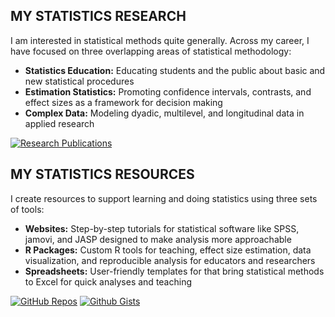 ## MY STATISTICS RESEARCH

I am interested in statistical methods quite generally. Across my career, I have focused on three overlapping areas of statistical methodology:

- **Statistics Education:** Educating students and the public about basic and new statistical procedures
- **Estimation Statistics:** Promoting confidence intervals, contrasts, and effect sizes as a framework for decision making
- **Complex Data:** Modeling dyadic, multilevel, and longitudinal data in applied research

[![Research Publications](https://img.shields.io/badge/-publications-silver?logo=readme&logoColor=white&labelColor=purple&style=for-the-badge)](https://github.com/cwendorf/cwendorf/blob/main/publications.md)

## MY STATISTICS RESOURCES

I create resources to support learning and doing statistics using three sets of tools:

- **Websites:** Step-by-step tutorials for statistical software like SPSS, jamovi, and JASP designed to make analysis more approachable
- **R Packages:** Custom R tools for teaching, effect size estimation, data visualization, and reproducible analysis for educators and researchers
- **Spreadsheets:** User-friendly templates for that bring statistical methods to Excel for quick analyses and teaching

[![GitHub Repos](https://img.shields.io/badge/-repositories-silver?logo=github&logoColor=white&labelColor=blue&style=for-the-badge)](https://github.com/cwendorf/cwendorf/blob/main/repositories.md)
[![Github Gists](https://img.shields.io/badge/-gists-silver?logo=github&logoColor=white&labelColor=blue&style=for-the-badge)](https://gist.github.com/cwendorf)
